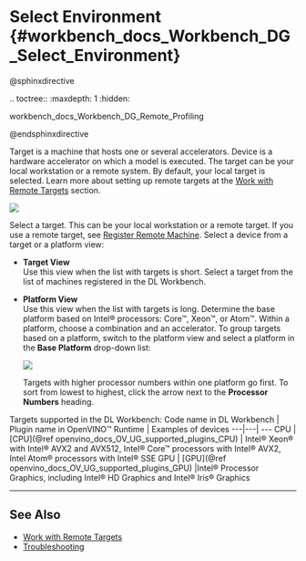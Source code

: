 # Select Environment {#workbench_docs_Workbench_DG_Select_Environment}

@sphinxdirective

.. toctree::
   :maxdepth: 1
   :hidden:
   
   workbench_docs_Workbench_DG_Remote_Profiling
      
@endsphinxdirective

Target is a machine that hosts one or several accelerators. Device is a hardware accelerator on which a model is executed. The target can be your local workstation or a remote system. By default, your local target is selected. Learn more about setting up remote targets at the [Work with Remote Targets](Remote_Profiling.md) section. 

![](img/remote_profiling/select_env.png)

Select a target. This can be your local workstation or a remote target. If you use a remote target,
see [Register Remote Machine](Add_Remote_Target.md).
Select a device from a target or a platform view: 
* **Target View**  
  Use this view when the list with targets is short. Select a target from the list of machines
  registered in the DL Workbench. 
* **Platform View**   
  Use this view when the list with targets is long. Determine the base platform based on Intel®
  processors: Core™, Xeon™, or Atom™. Within a platform, choose a combination and an accelerator. To
  group targets based on a platform, switch to the platform view and select a platform in the 
  **Base Platform** drop-down list: 

  ![](img/remote_profiling/platform_view.png)


  Targets with higher processor numbers within one platform go first. To sort from lowest to
  highest, click the arrow next to the **Processor Numbers** heading.


Targets supported in the DL Workbench:
Code name in DL Workbench | Plugin name in OpenVINO™ Runtime | Examples of devices
---|---| ---
CPU	| [CPU](@ref openvino_docs_OV_UG_supported_plugins_CPU) | Intel® Xeon® with Intel® AVX2 and AVX512, Intel® Core™ processors with Intel® AVX2, Intel Atom® processors with Intel® SSE
GPU	| [GPU](@ref openvino_docs_OV_UG_supported_plugins_GPU) |Intel® Processor Graphics, including Intel® HD Graphics and Intel® Iris® Graphics


---
## See Also

* [Work with Remote Targets](Remote_Profiling.md)
* [Troubleshooting](Troubleshooting.md)
